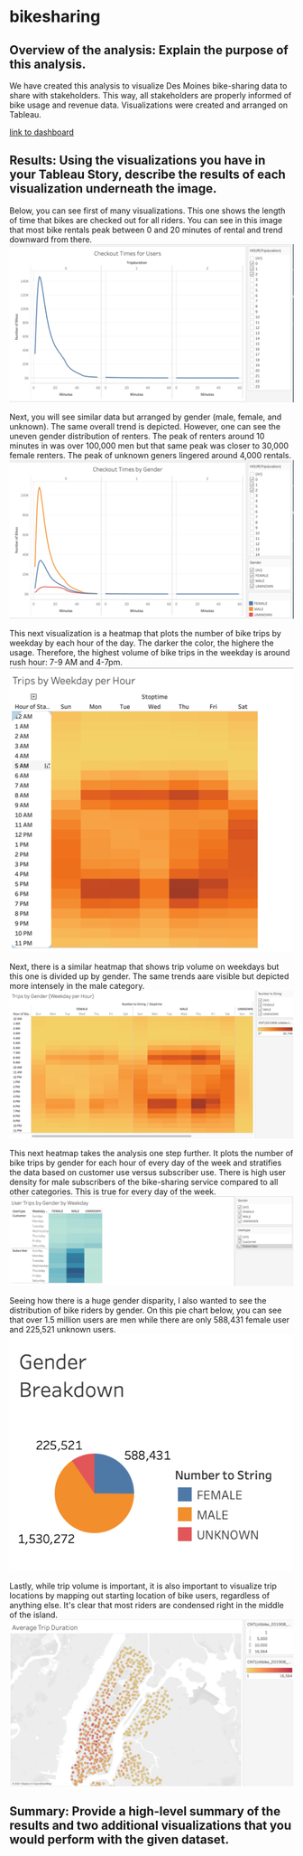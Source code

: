 # bikesharing

## Overview of the analysis: Explain the purpose of this analysis.
We have created this analysis to visualize Des Moines bike-sharing data to share with stakeholders. This way, all stakeholders are properly informed of bike usage and revenue data. Visualizations were created and arranged on Tableau.

[link to dashboard](https://public.tableau.com/profile/dorna.abdi#!/vizhome/Module14Challenge_16181970568090/BikeStory?publish=yes)

## Results: Using the visualizations you have in your Tableau Story, describe the results of each visualization underneath the image.

Below, you can see first of many visualizations. This one shows the length of time that bikes are checked out for all riders. You can see in this image that most bike rentals peak between 0 and 20 minutes of rental and trend downward from there. 
<br/> ![checkout1](checkout1.png)

Next, you will see similar data but arranged by gender (male, female, and unknown). The same overall trend is depicted. However, one can see the uneven gender distribution of renters. The peak of renters around 10 minutes in was over 100,000 men but that same peak was closer to 30,000 female renters. The peak of unknown geners lingered around 4,000 rentals. 
<br/> ![checkout2](checkout2.png)

This next visualization is a heatmap that plots the number of bike trips by weekday by each hour of the day. The darker the color, the highere the usage. Therefore, the highest volume of bike trips in the weekday is around rush hour: 7-9 AM and 4-7pm. 
<br/> ![trips1](trips1.png)

Next, there is a similar heatmap that shows trip volume on weekdays but this one is divided up by gender. The same trends aare visible but depicted more intensely in the male category. 
<br/> ![trips2](trips2.png)

This next heatmap takes the analysis one step further. It plots the number of bike trips by gender for each hour of every day of the week and stratifies the data based on customer use versus subscriber use. There is high user density for male subscribers of the bike-sharing service compared to all other categories. This is true for every day of the week. 
<br/> ![trips3](trips3.png)

Seeing how there is a huge gender disparity, I also wanted to see the distribution of bike riders by gender. On this pie chart below, you can see that over 1.5 million users are men while there are only 588,431 female user and 225,521 unknown users. 
<br/> ![gender](gender.png)

Lastly, while trip volume is important, it is also important to visualize trip locations by mapping out starting location of bike users, regardless of anything else. It's clear that most riders are condensed right in the middle of the island. 
<br/> ![tripStart](tripStart.png)

## Summary: Provide a high-level summary of the results and two additional visualizations that you would perform with the given dataset.

